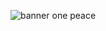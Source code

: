 ![banner one peace](https://user-images.githubusercontent.com/61975395/126219077-34e804ce-6b90-44df-994c-8cea35db3bc0.gif)
